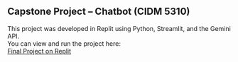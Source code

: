 ## Capstone Project – Chatbot (CIDM 5310)

This project was developed in Replit using Python, Streamlit, and the Gemini API.  
You can view and run the project here:  
[Final Project on Replit](https://replit.com/@barberdanzel/final-project?v=1#main.py)
